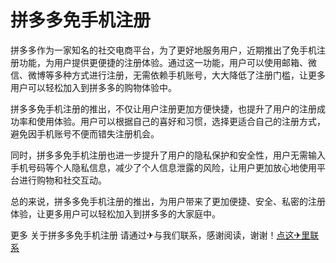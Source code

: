 # 拼多多免手机注册

拼多多作为一家知名的社交电商平台，为了更好地服务用户，近期推出了免手机注册功能，为用户提供更便捷的注册体验。通过这一功能，用户可以使用邮箱、微信、微博等多种方式进行注册，无需依赖手机账号，大大降低了注册门槛，让更多用户可以轻松加入到拼多多的购物体验中。

拼多多免手机注册的推出，不仅让用户注册更加方便快捷，也提升了用户的注册成功率和使用体验。用户可以根据自己的喜好和习惯，选择更适合自己的注册方式，避免因手机账号不便而错失注册机会。

同时，拼多多免手机注册也进一步提升了用户的隐私保护和安全性，用户无需输入手机号码等个人隐私信息，减少了个人信息泄露的风险，让用户更加放心地使用平台进行购物和社交互动。

总的来说，拼多多免手机注册的推出，为用户带来了更加便捷、安全、私密的注册体验，让更多用户可以轻松加入到拼多多的大家庭中。

更多 关于拼多多免手机注册 请通过✈与我们联系，感谢阅读，谢谢！[点这✈里联系](https://www.k02.cc)
